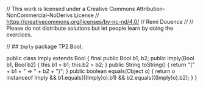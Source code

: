 
// This work is licensed under a Creative Commons Attribution-NonCommercial-NoDerivs License
// https://creativecommons.org/licenses/by-nc-nd/4.0/
// Remi Douence
//
// Please do not distribute solutions but let people learn by doing the exercices.

// ## `Imply` 
package TP2.Bool;

public class Imply extends Bool {
	final public Bool b1, b2;
	public Imply(Bool b1, Bool b2) {
		this.b1 = b1;
		this.b2 = b2;
	}
	public String toString() {
		return "(" + b1 + " => " + b2 + ")";
	}
	public boolean equals(Object o) {
		return o instanceof Imply 
			&& b1.equals(((Imply)o).b1) 
			&& b2.equals(((Imply)o).b2);
	}
}


